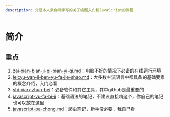 ```yaml
---
description: 介是本人亲自动手写的关于编程入门和JavaScript的教程
---
```


# 简介

## 重点

1. [zai-xian-bian-ji-qi-bian-yi-qi.md](zai-xian-bian-ji-qi-bian-yi-qi.md "mention")：电脑不好的情况下必备的在线运行环境
2. [leicyu-yan-ji-ben-yu-fa-jie-shao.md](leicyu-yan-ji-ben-yu-fa-jie-shao.md "mention")：大多数主流语言中都具备的基础要素的概念介绍，入门必看
3. [shi-xian-zhun-bei](shi-xian-zhun-bei/ "mention")：必备软件和其它工具，其中github是最重要的
4. [javascript-yu-fa-bi-ji](javascript-yu-fa-bi-ji/ "mention")：基础语法的笔记，不建议直接啃这个，你自己的笔记也可以放在这里
5. [javascript-pa-chong.md](javascript-pa-chong.md "mention")：爬虫笔记，新手没必要，我自己看
